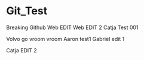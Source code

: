 # Git_Test
Breaking Github
Web EDIT
Web EDIT 2
Catja Test 001

Volvo go vroom vroom
Aaron test1
Gabriel edit 1

Catja EDIT 2